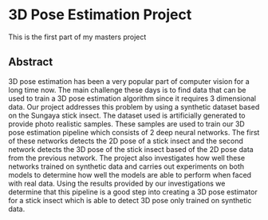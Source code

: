 # 3D Pose Estimation Project
This is the first part of my masters project
## Abstract
3D pose estimation has been a very popular part of computer vision for a long time
now. The main challenge these days is to find data that can be used to train a 3D pose
estimation algorithm since it requires 3 dimensional data. Our project addresses this
problem by using a synthetic dataset based on the Sungaya stick insect. The dataset
used is artificially generated to provide photo realistic samples. These samples are used
to train our 3D pose estimation pipeline which consists of 2 deep neural networks. The
first of these networks detects the 2D pose of a stick insect and the second network
detects the 3D pose of the stick insect based of the 2D pose data from the previous
network. The project also investigates how well these networks trained on synthetic data
and carries out experiments on both models to determine how well the models are able
to perform when faced with real data. Using the results provided by our investigations
we determine that this pipeline is a good step into creating a 3D pose estimator for a
stick insect which is able to detect 3D pose only trained on synthetic data. 
